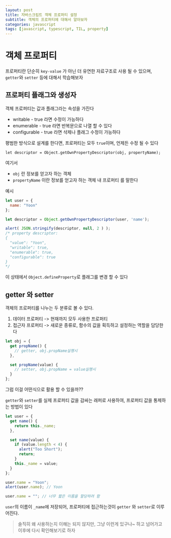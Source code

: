 ```yaml
---
layout: post
title: 자바스크립트 객체 프로퍼티 설정
subtitle: 객체의 프로퍼티에 대해서 알아보자
categories: javascript
tags: [javascript, typescript, TIL, property]
---
```


# 객체 프로퍼티

프로퍼티란 단순히 `key-value` 가 아닌 더 유연한 자료구조로 사용 될 수 있으며, `getter`와 `setter` 등에 대해서 학습해보자

## 프로퍼티 플래그와 생성자

객체 프로퍼티는 값과 플래그라는 속성을 가진다
- writable - true 라면 수정이 가능하다
- enumerable - true 라면 반복문으로 나열 할 수 있다
- configurable - true 라면 삭제나 플래그 수정이 가능하다

평범한 방식으로 설계를 한다면, 프로퍼티는 모두 `true`이며, 언제든 수정 될 수 있다

`let descriptor = Object.getOwnPropertyDescriptor(obj, propertyName);`

여기서 
- `obj` 란 정보를 얻고자 하는 객체
- `propertyName` 이란 정보를 얻고자 하는 객체 내 프로퍼티
를 말한다

예시

```javascript
let user = {
  name: "Yoon"
};

let descriptor = Object.getOwnPropertyDescriptor(user, 'name');

alert( JSON.stringify(descriptor, null, 2 ) );
/* property descriptor:
{
  "value": "Yoon",
  "writable": true,
  "enumerable": true,
  "configurable": true
}
*/
```

이 상태에서 `Object.defineProperty`로 플래그를 변경 할 수 있다

## getter 와 setter

객체의 프로퍼티를 나누는 두 분류로 볼 수 있다.
1. 데이터 프로퍼티 -> 현재까지 모두 사용한 프로퍼티
2. 접근자 프로퍼티 -> 새로운 종류로, 함수의 값을 획득하고 설정하는 역할을 담당한다

```javascript
let obj = {
  get propName() {
    // getter, obj.propName실행시
  },

  set propName(value) {
    // setter, obj.propName = value실행시
  }
};
```

그럼 이걸 어떤식으로 활용 할 수 있을까??

`getter`와 `setter`를 실제 프로퍼티 값을 감싸는 래퍼로 사용하여, 프로퍼티 값을 통제하는 방법이 있다

```javascript
let user = {
  get name() {
    return this._name;
  },

  set name(value) {
    if (value.length < 4) {
      alert("Too Short");
      return;
    }
    this._name = value;
  }
};

user.name = "Yoon";
alert(user.name); // Yoon

user.name = ""; // 너무 짧은 이름을 할당하려 함
```

`user`의 이름이 `_name`에 저장되어, 프로퍼티에 접근하는것이 `getter` 와 `setter`로 이루어진다.

> 솔직히 왜 사용하는지 이해는 되지 않지만, 그냥 이런게 있구나~ 하고 넘어가고 이후에 다시 확인해보기로 하자